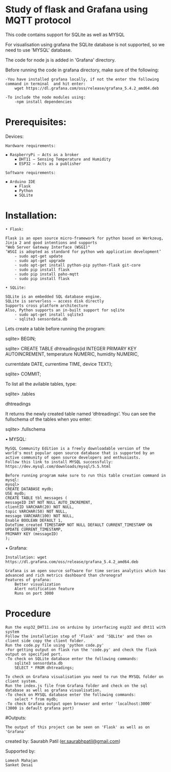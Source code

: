 # Study of flask and Grafana using MQTT protocol
This code contains support for SQLite as well as MYSQL

For visualisation using grafana the SQLite database is not supported, so we need to use 'MYSQL' database.

The code for node js is added in 'Grafana' directory.

Before running the code in grafana directory, make sure of the following:
	
	-You have installed grafana locally, if not the enter the following command in terminal  and hit enter:
		wget https://dl.grafana.com/oss/release/grafana_5.4.2_amd64.deb
	
	-To include the node modules using:
		-npm install dependencies

# Prerequisites:
  Devices:
  
  	Hardware requirements:
    
	▪ RaspberryPi – Acts as a broker
    	▪ DHT11 – Sensing Temperature and Humidity
    	▪ ESP32 – Acts as a publisher

	Software requirements:
	
	▪ Arduino IDE
    	▪ Flask
    	▪ Python
    	▪ SQLite

# Installation:

	• Flask:

	Flask is an open source micro-framework for python based on Werkzeug, Jinja 2 and good intentions and supports
	"Web Server Gateway Interface (WSGI)"
	‘WSGI is adopted as standard for python web application development’
  		- sudo apt-get update
   		- sudo apt-get upgrade
   		- sudo apt-get install python-pip python-flask git-core
   		- sudo pip install flask
   		- sudo pip install paho-mqtt
   		- sudo pip install flask

	• SQLite:

	SQLite is an embedded SQL database engine.
	SQLite is serverless – access disk directly
	Supports cross platform architecture
	Also, Python supports an in-built support for sqlite
		- sudo apt-get install sqlite3
		- sqlite3 sensordata.db

Lets create a table before running the program:

sqlite> BEGIN;

sqlite> CREATE TABLE dhtreadings(id INTEGER PRIMARY KEY AUTOINCREMENT, temperature  NUMERIC, humidity NUMERIC, 

currentdate DATE, currentime TIME, device TEXT);

sqlite> COMMIT;

To list all the avilable tables, type:

sqlite> .tables

dhtreadings

It returns the newly created table named ‘dhtreadings’. You can see the fullschema of the tables when you enter:

sqlite> .fullschema

• MYSQL:

	MySQL Community Edition is a freely downloadable version of the world's most popular open source database that is supported by an active community of open source developers and enthusiasts.
	Follow this link to install MYSQL successfully:
	https://dev.mysql.com/downloads/mysql/5.5.html

	Before running program make sure to run this table creation command in mysql:
	mysql>
	CREATE DATABASE mydb;
	USE mydb;
	CREATE TABLE tbl_messages ( 
	messageID INT NOT NULL AUTO_INCREMENT, 
	clientID VARCHAR(20) NOT NULL, 
	topic VARCHAR(50) NOT NULL, 
	message VARCHAR(100) NOT NULL, 
	Enable BOOLEAN DEFAULT 1, 
	DateTime_created TIMESTAMP NOT NULL DEFAULT CURRENT_TIMESTAMP ON UPDATE CURRENT_TIMESTAMP, 
	PRIMARY KEY (messageID)
	);


• Grafana:

	Installation: wget https://dl.grafana.com/oss/release/grafana_5.4.2_amd64.deb

	Grafana is an open source software for time series analytics which has advanced and rich metrics dashboard than chronograf
	Features of grafana:
		Better visualization
		Alert notification feature
		Runs on port 3000


# Procedure
	Run the esp32_DHT11.ino on arduino by interfacing esp32 and dht11 with system
	Follow the installation step of 'Flask' and 'SQLite' and then on client side copy the client folder.
	Run the code.py file using 'python code.py' 
	-For getting output on flask run the 'code.py' and check the flask output on specified port.
	-To check on SQLite database enter the following commands:
		sqlite3 sensordata.db
		SELECT * FROM dhtreadings;

	To check on Grafana visualisation you need to run the MYSQL folder on client system.
	Run the index.js file from Grafana folder and check on the sql database as well as grafana visualisation.
	-To check on MYSQL database enter the following commands:
		select * from mydb;
	-To check Grafana output open browser and enter 'localhost:3000'	(3000 is default grafana port)

#Outputs:
	
	The output of this project can be seen on 'Flask' as well as on 'Grafana'
	

created by: 
Saurabh Patil (er.saurabhpatil@gmail.com)

Supported by: 
	
	Lomesh Mahajan
	Sanket Desai
